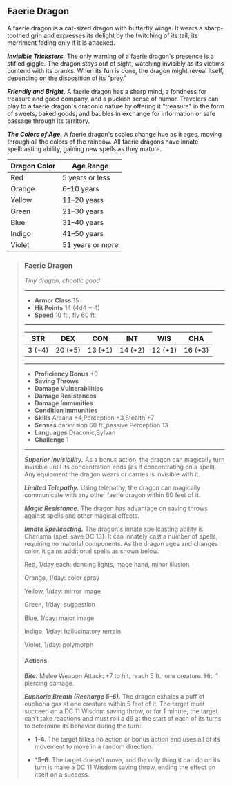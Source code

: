## Faerie Dragon
A faerie dragon is a cat-sized dragon with butterfly wings. It wears a sharp-toothed grin and expresses its delight by the twitching of its tail, its merriment fading only if it is attacked.

***Invisible Tricksters.*** The only warning of a faerie dragon's presence is a stifled giggle. The dragon stays out of sight, watching invisibly as its victims contend with its pranks. When its fun is done, the dragon might reveal itself, depending on the disposition of its "prey."

***Friendly and Bright.*** A faerie dragon has a sharp mind, a fondness for treasure and good company, and a puckish sense of humor. Travelers can play to a faerie dragon's draconic nature by offering it "treasure" in the form of sweets, baked goods, and baubles in exchange for information or safe passage through its territory.

***The Colors of Age.*** A faerie dragon's scales change hue as it ages, moving through all the colors of the rainbow. All faerie dragons have innate spellcasting ability, gaining new spells as they mature.

Dragon Color | Age Range
------------ | ---------
Red | 5 years or less
Orange | 6–10 years
Yellow | 11–20 years
Green | 21–30 years
Blue | 31–40 years
Indigo  | 41–50 years
Violet | 51 years or more

>### Faerie Dragon
>*Tiny dragon, chaotic good*
>___
>- **Armor Class** 15
>- **Hit Points** 14 (4d4 + 4)
>- **Speed** 10 ft., fly 60 ft.
>___
>|**STR**|**DEX**|**CON**|**INT**|**WIS**|**CHA**|
>|:---:|:---:|:---:|:---:|:---:|:---:|
>|3 (-4)|20 (+5)|13 (+1)|14 (+2)|12 (+1)|16 (+3)|
>
>___
>- **Proficiency Bonus** +0
>- **Saving Throws** 
>- **Damage Vulnerabilities** 
>- **Damage Resistances** 
>- **Damage Immunities** 
>- **Condition Immunities** 
>- **Skills** Arcana +4,Perception +3,Stealth +7
>- **Senses** darkvision 60 ft.,passive Perception 13
>- **Languages** Draconic,Sylvan
>- **Challenge** 1
>___
>***Superior Invisibility.*** As a bonus action, the dragon can magically turn invisible until its concentration ends (as if concentrating on a spell). Any equipment the dragon wears or carries is invisible with it.
>
>***Limited Telepathy.*** Using telepathy, the dragon can magically communicate with any other faerie dragon within 60 feet of it.
>
>***Magic Resistance.*** The dragon has advantage on saving throws against spells and other magical effects.
>
>***Innate Spellcasting.*** The dragon's innate spellcasting ability is Charisma (spell save DC 13). It can innately cast a number of spells, requiring no material components. As the dragon ages and changes color, it gains additional spells as shown below.
>
>Red, 1/day each: dancing lights, mage hand, minor illusion
>
>Orange, 1/day: color spray
>
>Yellow, 1/day: mirror image
>
>Green, 1/day: suggestion
>
>Blue, 1/day: major image
>
>Indigo, 1/day: hallucinatory terrain
>
>Violet, 1/day: polymorph
>
>#### Actions
>***Bite.*** Melee Weapon Attack: +7 to hit, reach 5 ft., one creature. Hit: 1 piercing damage.
>
>***Euphoria Breath (Recharge 5–6).*** The dragon exhales a puff of euphoria gas at one creature within 5 feet of it. The target must succeed on a DC 11 Wisdom saving throw, or for 1 minute, the target can't take reactions and must roll a d6 at the start of each of its turns to determine its behavior during the turn:
>
>* **1–4.** The target takes no action or bonus action and uses all of its movement to move in a random direction.
>
>* ***5–6.** The target doesn't move, and the only thing it can do on its turn is make a DC 11 Wisdom saving throw, ending the effect on itself on a success.
>
